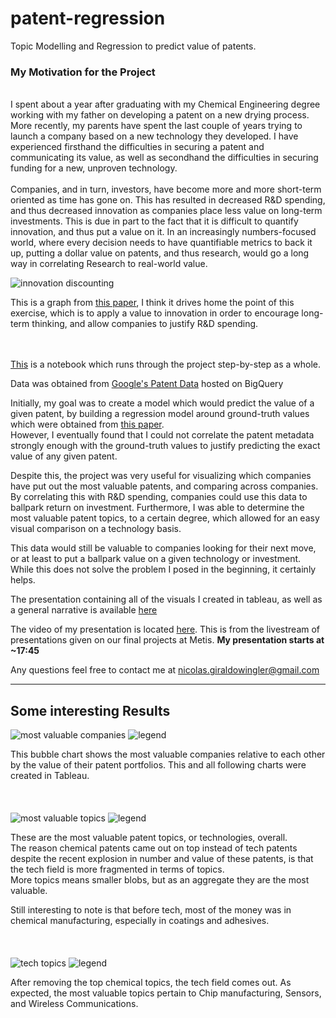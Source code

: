 # patent-regression
Topic Modelling and Regression to predict value of patents.  

### My Motivation for the Project ###  
<br/>
I spent about a year after graduating with my Chemical Engineering degree working with my father on developing a patent on a new drying process. More recently, my parents have spent the last couple of years trying to launch a company based on a new technology they developed. I have experienced firsthand the difficulties in securing a patent and communicating its value, as well as secondhand the difficulties in securing funding for a new, unproven technology.  
<br/>
<br/>
Companies, and in turn, investors, have become more and more short-term oriented as time has gone on. This has resulted in decreased R&D spending, and thus decreased innovation as companies place less value on long-term investments. This is due in part to the fact that it is difficult to quantify innovation, and thus put a value on it. In an increasingly numbers-focused world, where every decision needs to have quantifiable metrics to back it up, putting a dollar value on patents, and thus research, would go a long way in correlating Research to real-world value. 

![innovation discounting](https://raw.githubusercontent.com/giraldon/patent-regression/master/pics/innovationdiscountpatent.png)  

This is a graph from [this paper](https://github.com/giraldon/patent-regression/blob/master/Patents%20Data/SSRN-id2837524.pdf), I think it drives home the point of this exercise, which is to apply a value to innovation in order to encourage long-term thinking, and allow companies to justify R&D spending.  
<br/>
<br/>
  
[This](https://github.com/giraldon/patent-regression/blob/master/Patents_Topics_Regression_Desktop.ipynb) is a notebook which runs through the project step-by-step as a whole.  
  
Data was obtained from [Google's Patent Data](https://console.cloud.google.com/marketplace/details/google_patents_public_datasets/google-patents-research-data?filter=solution-type:dataset&q=google%20patents%20public%20datasets&id=4154f240-a4fb-461b-ac9d-2003ea3d107e) hosted on BigQuery
  
Initially, my goal was to create a model which would predict the value of a given patent, by building a regression model around ground-truth values which were obtained from [this paper](https://github.com/giraldon/patent-regression/blob/master/SSRN-id2193068.pdf).  
However, I eventually found that I could not correlate the patent metadata strongly enough with the ground-truth values to justify predicting the exact value of any given patent.  
  
Despite this, the project was very useful for visualizing which companies have put out the most valuable patents, and comparing across companies. By correlating this with R&D spending, companies could use this data to ballpark return on investment.  Furthermore, I was able to determine the most valuable patent topics, to a certain degree, which allowed for an easy visual comparison on a technology basis.  

This data would still be valuable to companies looking for their next move, or at least to put a ballpark value on a given technology or investment. While this does not solve the problem I posed in the beginning, it certainly helps. 
  
The presentation containing all of the visuals I created in tableau, as well as a general narrative is available [here](https://github.com/giraldon/patent-regression/blob/master/Patent_design%20(2).pdf)  
  
The video of my presentation is located [here](https://livestream.com/metis/events/8360820/videos/180566594). This is from the livestream of presentations given on our final projects at Metis. **My presentation starts at ~17:45**
  
Any questions feel free to contact me at nicolas.giraldowingler@gmail.com  

***  

## Some interesting Results ##  

![most valuable companies](https://raw.githubusercontent.com/giraldon/patent-regression/master/pics/companybubblepatent.png)
![legend](https://raw.githubusercontent.com/giraldon/patent-regression/master/pics/companyvaluepatent.png)  

This bubble chart shows the most valuable companies relative to each other by the value of their patent portfolios. This and all following charts were created in Tableau.   
<br/>
<br/>
<br/>
![most valuable topics](https://raw.githubusercontent.com/giraldon/patent-regression/master/pics/totalbubblepatent.png)
![legend](https://raw.githubusercontent.com/giraldon/patent-regression/master/pics/totallegendpatent.png)  

These are the most valuable patent topics, or technologies, overall.  
The reason chemical patents came out on top instead of tech patents despite the recent explosion in number and value of these patents, is that the tech field is more fragmented in terms of topics.   
More topics means smaller blobs, but as an aggregate they are the most valuable.  

Still interesting to note is that before tech, most of the money was in chemical manufacturing, especially in coatings and adhesives.  
<br/>
<br/>
<br/>
![tech topics](https://raw.githubusercontent.com/giraldon/patent-regression/master/pics/techbubblepatent.png)
![legend](https://raw.githubusercontent.com/giraldon/patent-regression/master/pics/techlegendpatent.png)  

After removing the top chemical topics, the tech field comes out. As expected, the most valuable topics pertain to Chip manufacturing, Sensors, and Wireless Communications. 
<br/>
